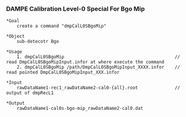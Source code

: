 
### DAMPE Calibration Level-0 Special For Bgo Mip

    *Goal
        create a command "dmpCalL0SBgoMip"

    *Object
        sub-detecotr Bgo 

    *Usage
        1. dmpCalL0SBgoMip                                          // read DmpCalL0SBgoMipInput.infor at where execute the command
        2. dmpCalL0SBgoMip /path/DmpCalL0SBgoMipInput_XXXX.infor    // read pointed DmpCalL0SBgoMipInput_XXX.infor

    *Input
        rawDataName1-rec1_rawDataName2-cal0-{all}.root              // output of dmpRecL1

    *Output
        rawDataName1-cal0s-bgo-mip_rawDataName2-cal0.dat

